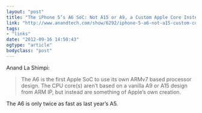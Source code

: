 ```yaml
---
layout: "post"
title: "The iPhone 5’s A6 SoC: Not A15 or A9, a Custom Apple Core Instead"
link: "http://www.anandtech.com/show/6292/iphone-5-a6-not-a15-custom-core"
tags: 
- "links"
date: "2012-09-16 14:50:43"
ogtype: "article"
bodyclass: "post"
---
```


Anand La Shimpi:

> The A6 is the first Apple SoC to use its own ARMv7 based processor design. The CPU core(s) aren’t based on a vanilla A9 or A15 design from ARM IP, but instead are something of Apple’s own creation.

The A6 is only twice as fast as last year’s A5.